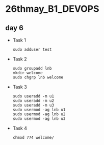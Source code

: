 # 26thmay_B1_DEVOPS

## day 6
- Task 1
  ```
  sudo adduser test
  ```
- Task 2
  ```
  sudo groupadd lnb
  mkdir welcome
  sudo chgrp lnb welcome
  ```
- Task 3
  ```
  sudo useradd -m u1
  sudo useradd -m u2
  sudo useradd -m u3
  sudo usermod -ag lnb u1
  sudo usermod -ag lnb u2
  sudo usermod -ag lnb u3
  ```
- Task 4
  ```
  chmod 774 welcome/
  ```
